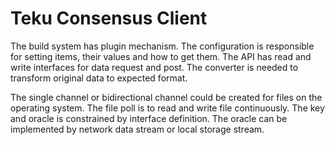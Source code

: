 # Teku Consensus Client

The build system has plugin mechanism. The configuration is responsible for setting items, their values and how to get them. The API has read and write interfaces for data request and post. The converter is needed to transform original data to expected format. 

The single channel or bidirectional channel could be created for files on the operating system. The file poll is to read and write file continuously. The key and oracle is constrained by interface definition. The oracle can be implemented by network data stream or local storage stream. 


